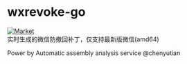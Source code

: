 # wxrevoke-go
[![Market](https://img.shields.io/badge/微信版本-v3.9.8.25-C050EC)](https://dldir1v6.qq.com/weixin/Windows/WeChatSetup.exe)  
实时生成的微信防撤回补丁，仅支持最新版微信(amd64)

Power by Automatic assembly analysis service @chenyutian
